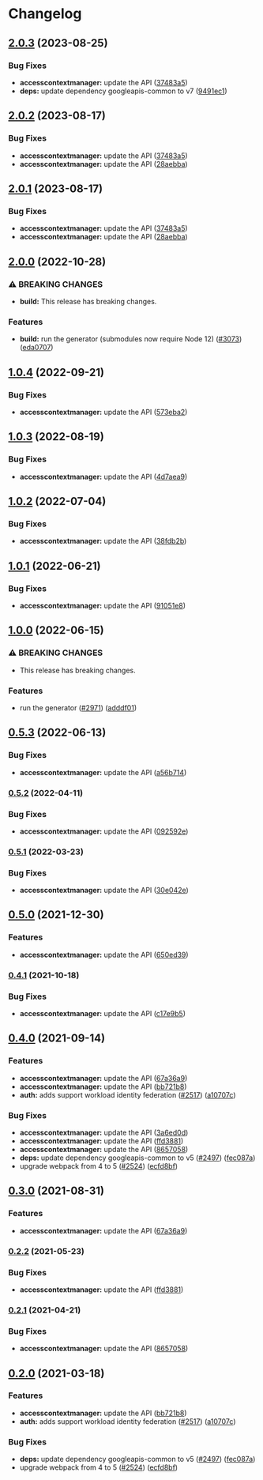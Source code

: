 # Changelog

## [2.0.3](https://github.com/googleapis/google-api-nodejs-client/compare/accesscontextmanager-v2.0.2...accesscontextmanager-v2.0.3) (2023-08-25)


### Bug Fixes

* **accesscontextmanager:** update the API ([37483a5](https://github.com/googleapis/google-api-nodejs-client/commit/37483a53c37eeb9549cf03f25a543f2dd4acae0e))
* **deps:** update dependency googleapis-common to v7 ([9491ec1](https://github.com/googleapis/google-api-nodejs-client/commit/9491ec1cdc3c413e7d73edcfcd59cf5c28a7c855))

## [2.0.2](https://github.com/googleapis/google-api-nodejs-client/compare/accesscontextmanager-v2.0.1...accesscontextmanager-v2.0.2) (2023-08-17)


### Bug Fixes

* **accesscontextmanager:** update the API ([37483a5](https://github.com/googleapis/google-api-nodejs-client/commit/37483a53c37eeb9549cf03f25a543f2dd4acae0e))
* **accesscontextmanager:** update the API ([28aebba](https://github.com/googleapis/google-api-nodejs-client/commit/28aebba0307fab30473f5c079225b497f4984813))

## [2.0.1](https://github.com/googleapis/google-api-nodejs-client/compare/accesscontextmanager-v2.0.0...accesscontextmanager-v2.0.1) (2023-08-17)


### Bug Fixes

* **accesscontextmanager:** update the API ([37483a5](https://github.com/googleapis/google-api-nodejs-client/commit/37483a53c37eeb9549cf03f25a543f2dd4acae0e))
* **accesscontextmanager:** update the API ([28aebba](https://github.com/googleapis/google-api-nodejs-client/commit/28aebba0307fab30473f5c079225b497f4984813))

## [2.0.0](https://github.com/googleapis/google-api-nodejs-client/compare/accesscontextmanager-v1.0.4...accesscontextmanager-v2.0.0) (2022-10-28)


### ⚠ BREAKING CHANGES

* **build:** This release has breaking changes.

### Features

* **build:** run the generator (submodules now require Node 12) ([#3073](https://github.com/googleapis/google-api-nodejs-client/issues/3073)) ([eda0707](https://github.com/googleapis/google-api-nodejs-client/commit/eda07079dadab46a80b6f9ede618f4f43030169e))

## [1.0.4](https://github.com/googleapis/google-api-nodejs-client/compare/accesscontextmanager-v1.0.3...accesscontextmanager-v1.0.4) (2022-09-21)


### Bug Fixes

* **accesscontextmanager:** update the API ([573eba2](https://github.com/googleapis/google-api-nodejs-client/commit/573eba29332dff0e358d59666bbfceab8c2240b4))

## [1.0.3](https://github.com/googleapis/google-api-nodejs-client/compare/accesscontextmanager-v1.0.2...accesscontextmanager-v1.0.3) (2022-08-19)


### Bug Fixes

* **accesscontextmanager:** update the API ([4d7aea9](https://github.com/googleapis/google-api-nodejs-client/commit/4d7aea9a2ef8d221697f0469ecbfb73d4aebb75a))

## [1.0.2](https://github.com/googleapis/google-api-nodejs-client/compare/accesscontextmanager-v1.0.1...accesscontextmanager-v1.0.2) (2022-07-04)


### Bug Fixes

* **accesscontextmanager:** update the API ([38fdb2b](https://github.com/googleapis/google-api-nodejs-client/commit/38fdb2ba81bb4795b69b14af8819c6699a39c092))

## [1.0.1](https://github.com/googleapis/google-api-nodejs-client/compare/accesscontextmanager-v1.0.0...accesscontextmanager-v1.0.1) (2022-06-21)


### Bug Fixes

* **accesscontextmanager:** update the API ([91051e8](https://github.com/googleapis/google-api-nodejs-client/commit/91051e87fe4ad2c4cf0929e03e43f732667c263a))

## [1.0.0](https://github.com/googleapis/google-api-nodejs-client/compare/accesscontextmanager-v0.5.3...accesscontextmanager-v1.0.0) (2022-06-15)


### ⚠ BREAKING CHANGES

* This release has breaking changes.

### Features

* run the generator ([#2971](https://github.com/googleapis/google-api-nodejs-client/issues/2971)) ([adddf01](https://github.com/googleapis/google-api-nodejs-client/commit/adddf018e7cb73adab7341053dd80d72c5a6248d))

## [0.5.3](https://github.com/googleapis/google-api-nodejs-client/compare/accesscontextmanager-v0.5.2...accesscontextmanager-v0.5.3) (2022-06-13)


### Bug Fixes

* **accesscontextmanager:** update the API ([a56b714](https://github.com/googleapis/google-api-nodejs-client/commit/a56b7145dd7cf3c533d1104114df52af32b577eb))

### [0.5.2](https://github.com/googleapis/google-api-nodejs-client/compare/accesscontextmanager-v0.5.1...accesscontextmanager-v0.5.2) (2022-04-11)


### Bug Fixes

* **accesscontextmanager:** update the API ([092592e](https://github.com/googleapis/google-api-nodejs-client/commit/092592e5b7dbc21680816c6d4f996a3590e75cc0))

### [0.5.1](https://github.com/googleapis/google-api-nodejs-client/compare/accesscontextmanager-v0.5.0...accesscontextmanager-v0.5.1) (2022-03-23)


### Bug Fixes

* **accesscontextmanager:** update the API ([30e042e](https://github.com/googleapis/google-api-nodejs-client/commit/30e042edfc1bd5f61341d4247ae2b13d8feba8ae))

## [0.5.0](https://www.github.com/googleapis/google-api-nodejs-client/compare/accesscontextmanager-v0.4.1...accesscontextmanager-v0.5.0) (2021-12-30)


### Features

* **accesscontextmanager:** update the API ([650ed39](https://www.github.com/googleapis/google-api-nodejs-client/commit/650ed396eb90c3676f485c133a68f29e88ea077a))

### [0.4.1](https://www.github.com/googleapis/google-api-nodejs-client/compare/accesscontextmanager-v0.4.0...accesscontextmanager-v0.4.1) (2021-10-18)


### Bug Fixes

* **accesscontextmanager:** update the API ([c17e9b5](https://www.github.com/googleapis/google-api-nodejs-client/commit/c17e9b5ebac69fc3ef3e0db759e3dd30b5529b0f))

## [0.4.0](https://www.github.com/googleapis/google-api-nodejs-client/compare/accesscontextmanager-v0.3.0...accesscontextmanager-v0.4.0) (2021-09-14)


### Features

* **accesscontextmanager:** update the API ([67a36a9](https://www.github.com/googleapis/google-api-nodejs-client/commit/67a36a944101692db62f1d707dc4efaed981eb21))
* **accesscontextmanager:** update the API ([bb721b8](https://www.github.com/googleapis/google-api-nodejs-client/commit/bb721b8b02af7ecc0b6e19c016a423cbbceada3b))
* **auth:** adds support workload identity federation ([#2517](https://www.github.com/googleapis/google-api-nodejs-client/issues/2517)) ([a10707c](https://www.github.com/googleapis/google-api-nodejs-client/commit/a10707c477759e7c9ef6360a2fe800856fb600c1))


### Bug Fixes

* **accesscontextmanager:** update the API ([3a6ed0d](https://www.github.com/googleapis/google-api-nodejs-client/commit/3a6ed0d3df3274f7f039f32b108117560c295376))
* **accesscontextmanager:** update the API ([ffd3881](https://www.github.com/googleapis/google-api-nodejs-client/commit/ffd38819d01c5b2327a6cf7af76cb805f662fce4))
* **accesscontextmanager:** update the API ([8657058](https://www.github.com/googleapis/google-api-nodejs-client/commit/8657058eddb63d3f2e9fdd28379e6473b385f1ed))
* **deps:** update dependency googleapis-common to v5 ([#2497](https://www.github.com/googleapis/google-api-nodejs-client/issues/2497)) ([fec087a](https://www.github.com/googleapis/google-api-nodejs-client/commit/fec087abcf3d994dd41c3ffa0a0c12b1f9f09dae))
* upgrade webpack from 4 to 5  ([#2524](https://www.github.com/googleapis/google-api-nodejs-client/issues/2524)) ([ecfd8bf](https://www.github.com/googleapis/google-api-nodejs-client/commit/ecfd8bfcd06e1beabff7ec9a8c4000222379eb8d))

## [0.3.0](https://www.github.com/googleapis/google-api-nodejs-client/compare/accesscontextmanager-v0.2.2...accesscontextmanager-v0.3.0) (2021-08-31)


### Features

* **accesscontextmanager:** update the API ([67a36a9](https://www.github.com/googleapis/google-api-nodejs-client/commit/67a36a944101692db62f1d707dc4efaed981eb21))

### [0.2.2](https://www.github.com/googleapis/google-api-nodejs-client/compare/accesscontextmanager-v0.2.1...accesscontextmanager-v0.2.2) (2021-05-23)


### Bug Fixes

* **accesscontextmanager:** update the API ([ffd3881](https://www.github.com/googleapis/google-api-nodejs-client/commit/ffd38819d01c5b2327a6cf7af76cb805f662fce4))

### [0.2.1](https://www.github.com/googleapis/google-api-nodejs-client/compare/accesscontextmanager-v0.2.0...accesscontextmanager-v0.2.1) (2021-04-21)


### Bug Fixes

* **accesscontextmanager:** update the API ([8657058](https://www.github.com/googleapis/google-api-nodejs-client/commit/8657058eddb63d3f2e9fdd28379e6473b385f1ed))

## [0.2.0](https://www.github.com/googleapis/google-api-nodejs-client/compare/accesscontextmanager-v0.1.0...accesscontextmanager-v0.2.0) (2021-03-18)


### Features

* **accesscontextmanager:** update the API ([bb721b8](https://www.github.com/googleapis/google-api-nodejs-client/commit/bb721b8b02af7ecc0b6e19c016a423cbbceada3b))
* **auth:** adds support workload identity federation ([#2517](https://www.github.com/googleapis/google-api-nodejs-client/issues/2517)) ([a10707c](https://www.github.com/googleapis/google-api-nodejs-client/commit/a10707c477759e7c9ef6360a2fe800856fb600c1))


### Bug Fixes

* **deps:** update dependency googleapis-common to v5 ([#2497](https://www.github.com/googleapis/google-api-nodejs-client/issues/2497)) ([fec087a](https://www.github.com/googleapis/google-api-nodejs-client/commit/fec087abcf3d994dd41c3ffa0a0c12b1f9f09dae))
* upgrade webpack from 4 to 5  ([#2524](https://www.github.com/googleapis/google-api-nodejs-client/issues/2524)) ([ecfd8bf](https://www.github.com/googleapis/google-api-nodejs-client/commit/ecfd8bfcd06e1beabff7ec9a8c4000222379eb8d))
